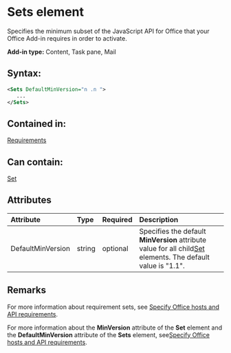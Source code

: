 
# Sets element
Specifies the minimum subset of the JavaScript API for Office that your Office Add-in requires in order to activate.

 **Add-in type:** Content, Task pane, Mail


## Syntax:


```XML
<Sets DefaultMinVersion="n .n ">
   ...
</Sets>
```


## Contained in:

[Requirements](../reference/manifest/requirements-element.md)


## Can contain:

[Set](../reference/manifest/set-element.md)


## Attributes



|**Attribute**|**Type**|**Required**|**Description**|
|:-----|:-----|:-----|:-----|
|DefaultMinVersion|string|optional|Specifies the default  **MinVersion** attribute value for all child[Set](../reference/manifest/set-element.md) elements. The default value is "1.1".|

## Remarks

For more information about requirement sets, see [Specify Office hosts and API requirements](http://msdn.microsoft.com/library/6b6702f2-b0a5-46ab-a356-8dda897ca8ae%28Office.15%29.aspx).

For more information about the  **MinVersion** attribute of the **Set** element and the **DefaultMinVersion** attribute of the **Sets** element, see[Specify Office hosts and API requirements](http://msdn.microsoft.com/library/6b6702f2-b0a5-46ab-a356-8dda897ca8ae%28Office.15%29.aspx#SpecifyRequirementSets_minversion).


